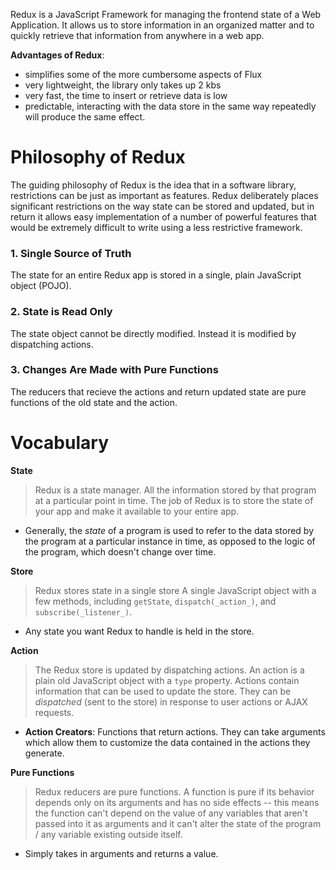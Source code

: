 Redux is a JavaScript Framework for managing the frontend state of a Web Application. It allows us to store information in an organized matter and to quickly retrieve that information from anywhere in a web app. 

**Advantages of Redux**:
- simplifies some of the more cumbersome aspects of Flux
- very lightweight, the library only takes up 2 kbs
- very fast, the time to insert or retrieve data is low
- predictable, interacting with the data store in the same way repeatedly will produce the same effect.

# Philosophy of Redux

The guiding philosophy of Redux is the idea that in a software library, restrictions can be just as important as features. Redux deliberately places significant restrictions on the way state can be stored and updated, but in return it allows easy implementation of a number of powerful features that would be extremely difficult to write using a less restrictive framework. 

### 1. Single Source of Truth 
The state for an entire Redux app is stored in a single, plain JavaScript object (POJO).

### 2. State is Read Only
The state object cannot be directly modified. Instead it is modified by dispatching actions.

### 3. Changes Are Made with Pure Functions
The reducers that recieve the actions and return updated state are pure functions of the old state and the action. 

# Vocabulary 

**State**  
> Redux is a state manager.
All the information stored by that program at a particular point in time. The job of Redux is to store the state of your app and make it available to your entire app.
- Generally, the _state_ of a program is used to refer to the data stored by the program at a particular instance in time, as opposed to the logic of the program, which doesn't change over time. 

**Store**  
> Redux stores state in a single store
A single JavaScript object with a few methods, including `getState`, `dispatch(_action_)`, and `subscribe(_listener_)`. 
- Any state you want Redux to handle is held in the store.

**Action**  
> The Redux store is updated by dispatching actions.
An action is a plain old JavaScript object with a `type` property. Actions contain information that can be used to update the store. They can be _dispatched_ (sent to the store) in response to user actions or AJAX requests. 
- **Action Creators**: Functions that return actions. They can take arguments which allow them to customize the data contained in the actions they generate.

**Pure Functions**  
> Redux reducers are pure functions.
A function is pure if its behavior depends only on its arguments and has no side effects -- this means the function can't depend on the value of any variables that aren't passed into it as arguments and it can't alter the state of the program / any variable existing outside itself. 
- Simply takes in arguments and returns a value. 


